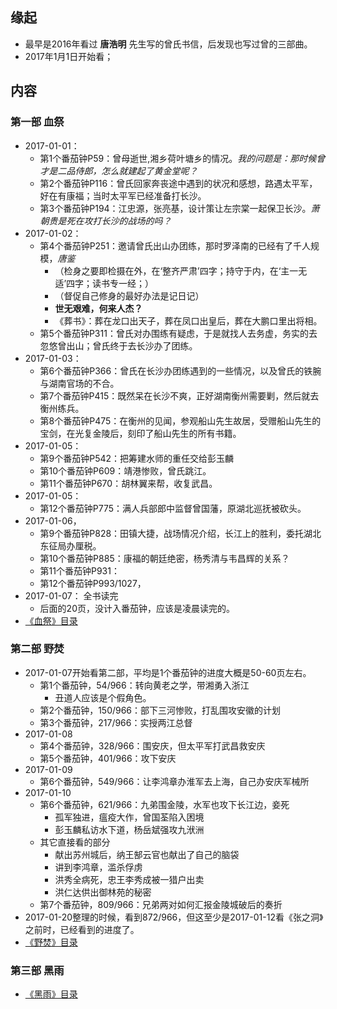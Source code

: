 ##  缘起
+ 最早是2016年看过 **唐浩明** 先生写的曾氏书信，后发现也写过曾的三部曲。
+ 2017年1月1日开始看；

##  内容
###  第一部 血祭
+ 2017-01-01：
	+ 第1个番茄钟P59：曾母逝世,湘乡荷叶塘乡的情况。*我的问题是：那时候曾才是二品侍郎，怎么就建起了黄金堂呢？*
	+ 第2个番茄钟P116：曾氏回家奔丧途中遇到的状况和感想，路遇太平军，好在有康福；当时太平军已经准备打长沙。
	+ 第3个番茄钟P194：江忠源，张亮基，设计策让左宗棠一起保卫长沙。*萧朝贵是死在攻打长沙的战场的吗？*
+ 2017-01-02：
	+ 第4个番茄钟P251：邀请曾氏出山办团练，那时罗泽南的已经有了千人规模，*唐鉴*
		+ （检身之要即检摄在外，在‘整齐严肃’四字；持守于内，在‘主一无适’四字；读书专一经；）
		+ （督促自己修身的最好办法是记日记）
		+ **世无艰难，何来人杰？**
		+ 《葬书》：葬在龙口出天子，葬在凤口出皇后，葬在大鹏口里出将相。
	+ 第5个番茄钟P311：曾氏对办围练有疑虑，于是就找人去务虚，务实的去忽悠曾出山；曾氏终于去长沙办了团练。
+ 2017-01-03：
	+ 第6个番茄钟P366：曾氏在长沙办团练遇到的一些情况，以及曾氏的铁腕与湖南官场的不合。
	+ 第7个番茄钟P415：既然呆在长沙不爽，正好湖南衡州需要剿，然后就去衡州练兵。
	+ 第8个番茄钟P475：在衡州的见闻，参观船山先生故居，受赠船山先生的宝剑，在光复金陵后，刻印了船山先生的所有书籍。
+ 2017-01-05：
	+ 第9个番茄钟P542：把筹建水师的重任交给彭玉麟
	+ 第10个番茄钟P609：靖港惨败，曾氏跳江。
	+ 第11个番茄钟P670：胡林翼来帮，收复武昌。
+ 2017-01-05：
	+ 第12个番茄钟P775：满人兵部郎中监督曾国藩，原湖北巡抚被砍头。
+ 2017-01-06，
	+ 第9个番茄钟P828：田镇大捷，战场情况介绍，长江上的胜利，委托湖北东征局办厘税。
	+ 第10个番茄钟P885：康福的朝廷绝密，杨秀清与韦昌辉的关系？
	+ 第11个番茄钟P931：
	+ 第12个番茄钟P993/1027，
+ 2017-01-07： 全书读完
	+ 后面的20页，没计入番茄钟，应该是凌晨读完的。
+ [《血祭》目录](http://baike.baidu.com/link?url=2L0K-XEF2scdoaSpwFZ5GuAWnmAPpIxcbbfdFmnBRO8VGmYFglbi_pbPNvOnhHgvjhp_HtKRg454FnK2oJnhrYA9TtAGEpLfO3FpmaUOUKb81jT5ikc4XBBWZZr0gn03Mj9yAxCIL5IWAatrp5uFna)

###  第二部 野焚
+ 2017-01-07开始看第二部，平均是1个番茄钟的进度大概是50-60页左右。
	+ 第1个番茄钟，54/966：转向黄老之学，带湘勇入浙江
		+ 丑道人应该是个假角色。
	+ 第2个番茄钟，150/966：部下三河惨败，打乱围攻安徽的计划
	+ 第3个番茄钟，217/966：实授两江总督
+ 2017-01-08 
	+ 第4个番茄钟，328/966：围安庆，但太平军打武昌救安庆
	+ 第5个番茄钟，401/966：攻下安庆
+ 2017-01-09
	+ 第6个番茄钟，549/966：让李鸿章办淮军去上海，自己办安庆军械所  
+ 2017-01-10
	+ 第6个番茄钟，621/966：九弟围金陵，水军也攻下长江边，妾死
		+ 孤军独进，瘟疫大作，曾国荃陷入困境
		+ 彭玉麟私访水下道，杨岳斌强攻九洑洲
	+ 其它直接看的部分
		+ 献出苏州城后，纳王郜云官也献出了自己的脑袋
		+ 讲到李鸿章，滥杀俘虏
		+ 洪秀全病死，忠王李秀成被一猎户出卖
		+ 洪仁达供出御林苑的秘密 
	+ 第7个番茄钟，809/966：兄弟两对如何汇报金陵城破后的奏折 
+ 2017-01-20整理的时候，看到872/966，但这至少是2017-01-12看《张之洞》之前时，已经看到的进度了。
+ [《野焚》目录](http://99lib.net/book/3036/index.htm)

###  第三部 黑雨
+ [《黑雨》目录](http://99lib.net/book/3037/index.htm)